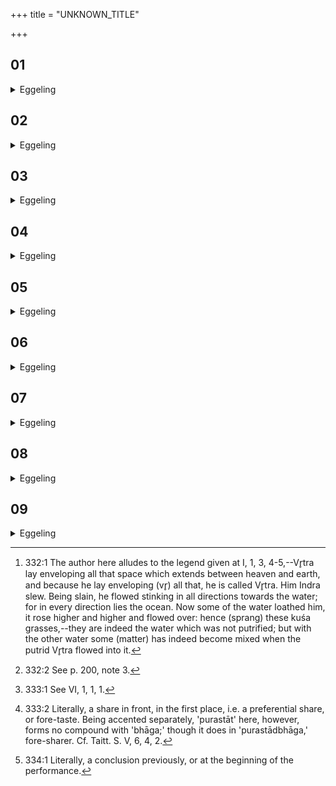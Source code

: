 +++
title = "UNKNOWN_TITLE"

+++


##  01
<details><summary>Eggeling</summary>

1. He then places a bunch of darbha (kuśa) grass (poa cynosuroides) on (the middle of the altar-site); for the gods then placed plants thereon, and in like manner does the Sacrificer now place plants thereon.
</details>

##  02
<details><summary>Eggeling</summary>

2. And, again, why he places a bunch of grass thereon;--when he (Agni) is built up, he is born, and he is born here for all (kinds of) food; but these darbha plants (contain) both kinds of food, for they are both water and plants. Now the waters which, loathing Vr̥tra, rose up on the dry land forming bushes, became those grasses [^egg_633],--inasmuch as they rose forming bushes (dr̥bh), they are (called) darbha-grasses. These darbha-grasses, then, are the water (which remained) pure, and meet for sacrifice, when Vr̥tra flowed towards it; and inasmuch as they are darbha-grasses, they are plants: by both kinds of food he thus gratifies him (Agni).

[^egg_633]: 332:1 The author here alludes to the legend given at I, 1, 3, 4-5,--Vr̥tra lay enveloping all that space which extends between heaven and earth, and because he lay enveloping (vr̥) all that, he is called Vr̥tra. Him Indra slew. Being slain, he flowed stinking in all directions towards the water; for in every direction lies the ocean. Now some of the water loathed him, it rose higher and higher and flowed over: hence (sprang) these kuśa grasses,--they are indeed the water which was not putrified; but with the other water some (matter) has indeed become mixed when the putrid Vr̥tra flowed into it.
</details>

##  03
<details><summary>Eggeling</summary>

3. [He places it] at the meeting of the furrows, for the meeting of furrows is speech (the mouth) [^egg_634], and the furrows (channels) are the vital airs; and this is their place of meeting; and in the mouth food is put for the vital airs. In the middle (he places the bunch), whereby he puts it into the very

[^egg_634]: 332:2 See p. 200, note 3.

middle of him; silently (he does so), for what is silent is undefined, and the undefined is everything: with everything he thus puts food into him.
</details>

##  04
<details><summary>Eggeling</summary>

4. He then offers thereon,--when he (Agni) is built, he is born, and he is born here for all (kinds of) food; but that ghee is the life-sap (essence) of this universe, for it is the life-sap of both the waters and plants: he thus gratifies him by the life-sap of this universe. And as far as the life-sap extends, so far extends the body: he thus gratifies him by this universe. With (ghee) taken in five (ladlings, he offers),--the fire-altar consists of five layers, five seasons are a year, and the year is Agni: as great as Agni is, as great as is his measure, with so much food he thus gratifies him.
</details>

##  05
<details><summary>Eggeling</summary>

5. And, again, why he offers thereon;--when in the beginning the R̥shis, the vital airs [^egg_635], put together this Agni, they gained for themselves that fore-share [^egg_636] in him: hence they are the fore-sharers. Thus when he offers on (the grass-bush) he thereby gratifies those Rishis, the vital airs, who gained for themselves the fore-share in him (Agni). With fivefold-taken ghee (he offers): the significance of this has been explained.

[^egg_635]: 333:1 See VI, 1, 1, 1.

[^egg_636]: 333:2 Literally, a share in front, in the first place, i.e. a preferential share, or fore-taste. Being accented separately, 'purastāt' here, however, forms no compound with 'bhāga;' though it does in 'purastādbhāga,' fore-sharer. Cf. Taitt. S. V, 6, 4, 2.
</details>

##  06
<details><summary>Eggeling</summary>

6. And, again, why he offers thereon;--whatever forms, whatever modes of chanting, whatever pr̥shṭḥa (stotras), whatever metres he is now going to bestow on Agni, for them he prepares this fore-share, and it is them he thereby gratifies. With

fivefold-taken ghee (he offers): the significance of this has been explained.
</details>

##  07
<details><summary>Eggeling</summary>

7. And, again, why he offers thereon;--at that time the gods were afraid, thinking, 'Long indeed is this performance: we hope the Rakshas, the fiends, will not smite here this (Agni) of ours!' They saw this preliminary conclusion [^egg_637] of this performance, and brought that whole (Agni) to completion even at that (point), and built him up then; and in like manner this (Sacrificer) brings that whole (Agni) to completion even at this (point), and builds him now.

[^egg_637]: 334:1 Literally, a conclusion previously, or at the beginning of the performance.
</details>

##  08
<details><summary>Eggeling</summary>

8. [Vāj. S. XII, 74] 'The year,' this is a layer (of bricks);--'together with the dark half-months,' this is a layer of earth;--'the Dawn,' this is a layer (of bricks);--'together with the ruddy (cows),' this is a layer of earth;--'the two Aśvins,' this is a layer (of bricks); 'together with their wonderful deeds,' this is a layer of earth;--'the Sun,' this is a layer (of bricks);--'together with the dappled horse,' this is a layer of earth;--'(Agni) Vaiśvānara,' this is a layer (of bricks);--'together with Iḍā,' this is a layer of earth;--'with ghee,' this is a layer (of bricks);--'Svā-,' this is a layer of earth;--'hā!' this is a layer (of bricks).
</details>

##  09
<details><summary>Eggeling</summary>

9. There are thirteen utterings,--thirteen months are a year; thirteen in number are the layers of bricks and earth of the fire-altar: as great as Agni is, as great as is his measure, so great he thus builds him up. With butter he sacrifices,--butter is the

same as Agni: it is Agni he thus builds up. With fivefold-taken (butter he offers),--the altar consists of five layers,--five seasons are a year, and the year is Agni: as great as Agni is, as great as is his measure, so great he thus builds him up. He offers raising (the spoon) upwards: he thus builds Agni upwards by means of the layers (of the altar).
</details>